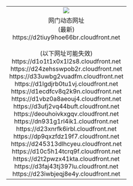 ﻿<table>
  <tr></tr>
  <tr><td colspan=2 align=center><img src="https://d2tiuy9hoe66br.cloudfront.net/Up/oGate.jpg" /></td></tr>
  <tr><td colspan=2 align=center>网门动态网址<br/>(最新)
<br>https://d2tiuy9hoe66br.cloudfront.net
<br/><br/>(以下网址可能失效)
<br>https://d1o1t1x0x1l2s8.cloudfront.net
<br>https://d24zehsswpob2r.cloudfront.net
<br>https://d33uwbg2vuadfm.cloudfront.net
<br>https://d1lgdjrb0tu1vj.cloudfront.net
<br>https://d1ecdfcv8q2k9n.cloudfront.net
<br>https://d1vbz0a8aeouj4.cloudfront.net
<br>https://d3ufj2vq44buft.cloudfront.net
<br>https://deouhoivkxgqv.cloudfront.net
<br>https://dn931g1rl4ik1.cloudfront.net
<br>https://d23xnrfk6irbl.cloudfront.net
<br>https://dp9qxzfdz19f7.cloudfront.net
<br>https://d245313dlhcyeu.cloudfront.net
<br>https://d10c5h14tcrq9f.cloudfront.net
<br>https://d2t2pwzx41kta.cloudfront.net
<br>https://d3faj43tj397lu.cloudfront.net
<br>https://d23iwbjeqj8e4y.cloudfront.net
    </td>
  </tr>
</table>
